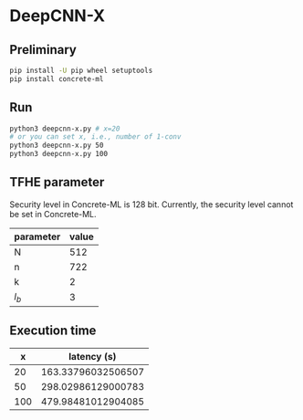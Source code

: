 # DeepCNN-X

## Preliminary

```bash
pip install -U pip wheel setuptools
pip install concrete-ml
```

## Run

```bash
python3 deepcnn-x.py # x=20
# or you can set x, i.e., number of 1-conv
python3 deepcnn-x.py 50
python3 deepcnn-x.py 100
```
## TFHE parameter

Security level in Concrete-ML is 128 bit. Currently, the security level cannot be set in Concrete-ML.

| parameter | value  |
|-----|----|
|N|512|
|n|722|
|k|2|
|$l_b$|3|

## Execution time

|x|latency (s)|
|-----|----|
|  20 | 163.33796032506507 |
|  50 | 298.02986129000783 |
| 100 | 479.98481012904085 |